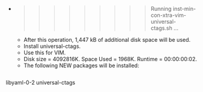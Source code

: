 * >>>>>>>>> Running inst-min-con-xtra-vim-universal-ctags.sh ...
  * After this operation, 1,447 kB of additional disk space will be used.
  * Install universal-ctags.
  * Use this for VIM.
  * Disk size = 4092816K. Space Used = 1968K. Runtime = 00:00:00:02.
  * The following NEW packages will be installed:
  ```bash
libyaml-0-2 universal-ctags
  ```
